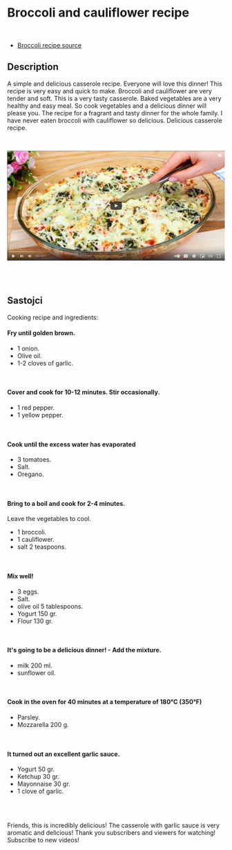 
# Broccoli and cauliflower recipe

<br/>

- [Broccoli recipe source](https://www.youtube.com/watch?v=gZWa5g3n9FA)

## Description

A simple and delicious casserole recipe. Everyone will love this dinner!
This recipe is very easy and quick to make. Broccoli and cauliflower are very tender and soft.
This is a very tasty casserole. Baked vegetables are a very healthy and easy meal.
So cook vegetables and a delicious dinner will please you. The recipe for a fragrant and tasty dinner for the whole family. I have never eaten broccoli with cauliflower so delicious. Delicious casserole recipe.

<br/>

![Broccoli recipe](..//media//broccoli.png)

<br/><br/>


## Sastojci

Cooking recipe and ingredients:

#### Fry until golden brown.
- 1 onion.
- Olive oil.
- 1-2 cloves of garlic.

<br/>

#### Cover and cook for 10-12 minutes. Stir occasionally.
- 1 red pepper.
- 1 yellow pepper.

<br/>

#### Cook until the excess water has evaporated
- 3 tomatoes.
- Salt.
- Oregano.

<br/>

#### Bring to a boil and cook for 2-4 minutes.

Leave the vegetables to cool.

- 1 broccoli.
- 1 cauliflower.
- salt 2 teaspoons.

<br/>

#### Mix well!
- 3 eggs.
- Salt.
- olive oil 5 tablespoons.
- Yogurt 150 gr.
- Flour 130 gr.

<br/>

#### It's going to be a delicious dinner! - Add the mixture.
- milk 200 ml.
- sunflower oil.

<br/>

#### Cook in the oven for 40 minutes at a temperature of 180°C (350°F)
- Parsley.
- Mozzarella 200 g.

<br/>

#### It turned out an excellent garlic sauce.
- Yogurt 50 gr.
- Ketchup 30 gr.
- Mayonnaise 30 gr.
- 1 clove of garlic.

<br/><br/>

Friends, this is incredibly delicious!
The casserole with garlic sauce is very aromatic and delicious!
Thank you subscribers and viewers for watching!
Subscribe to new videos!
